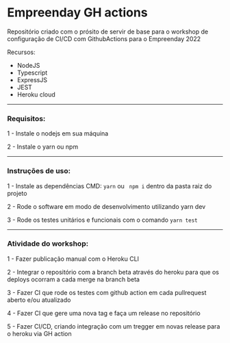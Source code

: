 # Empreenday GH actions

Repositório criado com o prósito de servir de base para o workshop de configuração de CI/CD com GithubActions
para o Empreenday 2022

Recursos:

- NodeJS
- Typescript
- ExpressJS
- JEST
- Heroku cloud

---

### Requisitos:

1 - Instale o nodejs em sua máquina

2 - Instale o yarn ou npm

---

### Instruções de uso:

1 - Instale as dependências CMD: `yarn` ou ` npm i` dentro da pasta raiz do projeto

2 - Rode o software em modo de desenvolvimento utilizando yarn dev

3 - Rode os testes unitários e funcionais com o comando `yarn test`

---

### Atividade do workshop:

1 - Fazer publicação manual com o Heroku CLI

2 - Integrar o repositório com a branch beta através do heroku para que os deploys ocorram a cada merge na branch beta

3 - Fazer CI que rode os testes com github action em cada pullrequest aberto e/ou atualizado

4 - Fazer CI que gere uma nova tag e faça um release no repositório

5 - Fazer CI/CD, criando integração com um tregger em novas release para o heroku via GH action
